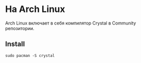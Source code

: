 # На Arch Linux

Arch Linux включает в себя компилятор Crystal в Community репозитории.

## Install

```
sudo pacman -S crystal
```
